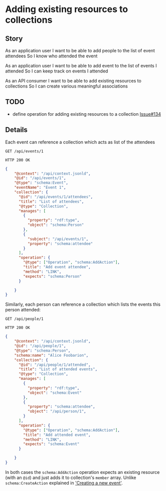 # Adding existing resources to collections

## Story

As an application user
I want to be able to add people to the list of event attendees
So I know who attended the event

As an application user
I want to be able to add event to the list of events I attended
So I can keep track on events I attended

As an API consumer
I want to be able to add existing resources to collections
So I can create various meaningful associations


## TODO

* define operation for adding existing resources to a collection [Issue#134](https://github.com/HydraCG/Specifications/issues/134)


## Details

Each event can reference a collection which acts as list of the attendees

```http
GET /api/events/1
```

```http
HTTP 200 OK
```

```json
{
    "@context": "/api/context.jsonld",
    "@id": "/api/events/1",
    "@type": "schema:Event",
    "eventName": "Event 1",
    "collection": {
      "@id": "/api/events/1/attendees",
      "title": "List of attendees",
      "@type": "Collection",
      "manages": [
        {
          "property": "rdf:type",
          "object": "schema:Person"
        },
        {
          "subject": "/api/events/1",
          "property": "schema:attendee"
        }
      ],
      "operation": {
        "@type": ["Operation", "schema:AddAction"],
        "title": "Add event attendee",
        "method": "LINK",
        "expects": "schema:Person"
      }

    }
}
```

Similarly, each person can reference a collection which lists the events this person attended:

```http
GET /api/people/1
```

```http
HTTP 200 OK
```

```json
{
    "@context": "/api/context.jsonld",
    "@id": "/api/people/1",
    "@type": "schema:Person",
    "schema:name": "Alice Foobarion",
    "collection": {
      "@id": "/api/people/1/attended",
      "title": "List of attended events",
      "@type": "Collection",
      "manages": [
        {
          "property": "rdf:type",
          "object": "schema:Event"
        },
        {
          "property": "schema:attendee",
          "object": "/api/person/1",
        }
      ],
      "operation": {
        "@type": ["Operation", "schema:AddAction"],
        "title": "Add attended event",
        "method": "LINK",
        "expects": "schema:Event"
      }

    }
}
```

In both cases the `schema:AddAction` operation expects an existing resource
(with an `@id`) and just adds it to collection's `member` array. Unlike
`schema:CreateAction` explained in
['Creating a new event'](./5.creating-new-event.md).
